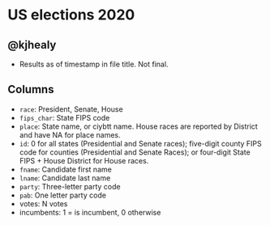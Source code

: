 # US elections 2020
## @kjhealy

- Results as of timestamp in file title. Not final.

## Columns

- `race`: President, Senate, House
- `fips_char`: State FIPS code
- `place`: State name, or ciybtt name. House races are reported by District and have NA for place names.
- `id`: 0 for all states (Presidential and Senate races); five-digit county FIPS code for counties (Presidential and Senate Races); or four-digit State FIPS + House District for House races.
- `fname`: Candidate first name
- `lname`: Candidate last name
- `party`: Three-letter party code
- `pab`: One letter party code
- votes: N votes
- incumbents: 1 = is incumbent, 0 otherwise
